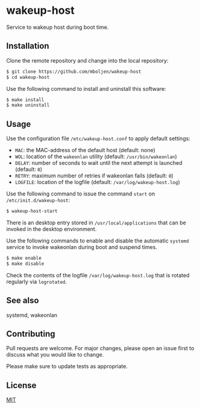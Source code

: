 # wakeup-host

Service to wakeup host during boot time.


## Installation

Clone the remote repository and change into the local repository:

```bash
$ git clone https://github.com/mboljen/wakeup-host
$ cd wakeup-host
```

Use the following command to install and uninstall this software:

```bash
$ make install
$ make uninstall
```


## Usage

Use the configuration file `/etc/wakeup-host.conf` to apply default settings:

+ `MAC`: the MAC-address of the default host (default: none)
+ `WOL`: location of the `wakeonlan` utility (default: `/usr/bin/wakeonlan`)
+ `DELAY`: number of seconds to wait until the next attempt is launched (default: `0`)
+ `RETRY`: maximum number of retries if wakeonlan fails (default: `0`)
+ `LOGFILE`: location of the logfile (default: `/var/log/wakeup-host.log`)

Use the following command to issue the command `start` on `/etc/init.d/wakeup-host`:

```bash
$ wakeup-host-start
```

There is an desktop entry stored in `/usr/local/applications` that can be invoked in the desktop environment.

Use the following commands to enable and disable the automatic `systemd` service to invoke wakeonlan during boot and suspend times.

```bash
$ make enable
$ make disable
```

Check the contents of the logfile `/var/log/wakeup-host.log` that is rotated regularly via `logrotated`.


## See also

systemd, wakeonlan


## Contributing

Pull requests are welcome. For major changes, please open an issue first to discuss what you would like to change.

Please make sure to update tests as appropriate.


## License

[MIT](https://choosealicense.com/licenses/mit/)
